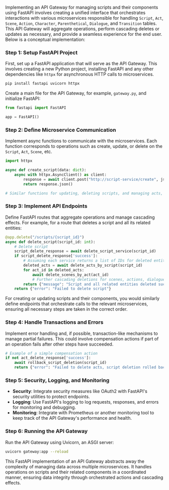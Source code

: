 Implementing an API Gateway for managing scripts and their components using FastAPI involves creating a unified interface that orchestrates interactions with various microservices responsible for handling `Script`, `Act`, `Scene`, `Action`, `Character`, `Parenthetical`, `Dialogue`, and `Transition` tables. This API Gateway will aggregate operations, perform cascading deletes or updates as necessary, and provide a seamless experience for the end user. Below is a conceptual implementation:

### Step 1: Setup FastAPI Project

First, set up a FastAPI application that will serve as the API Gateway. This involves creating a new Python project, installing FastAPI and any other dependencies like `httpx` for asynchronous HTTP calls to microservices.

```bash
pip install fastapi uvicorn httpx
```

Create a main file for the API Gateway, for example, `gateway.py`, and initialize FastAPI:

```python
from fastapi import FastAPI

app = FastAPI()
```

### Step 2: Define Microservice Communication

Implement async functions to communicate with the microservices. Each function corresponds to operations such as create, update, or delete on the `Script`, `Act`, `Scene`, etc.

```python
import httpx

async def create_script(data: dict):
    async with httpx.AsyncClient() as client:
        response = await client.post("http://script-service/create", json=data)
        return response.json()

# Similar functions for updating, deleting scripts, and managing acts, scenes, etc.
```

### Step 3: Implement API Endpoints

Define FastAPI routes that aggregate operations and manage cascading effects. For example, for a route that deletes a script and all its related entities:

```python
@app.delete("/scripts/{script_id}")
async def delete_script(script_id: int):
    # Delete script
    script_delete_response = await delete_script_service(script_id)
    if script_delete_response['success']:
        # Assuming each service returns a list of IDs for deleted entities
        deleted_acts = await delete_acts_by_script(script_id)
        for act_id in deleted_acts:
            await delete_scenes_by_act(act_id)
            # Further cascading deletions for scenes, actions, dialogues, etc.
        return {"message": "Script and all related entities deleted successfully"}
    return {"error": "Failed to delete script"}
```

For creating or updating scripts and their components, you would similarly define endpoints that orchestrate calls to the relevant microservices, ensuring all necessary steps are taken in the correct order.

### Step 4: Handle Transactions and Errors

Implement error handling and, if possible, transaction-like mechanisms to manage partial failures. This could involve compensation actions if part of an operation fails after other steps have succeeded.

```python
# Example of a simple compensation action
if not act_delete_response['success']:
    await rollback_script_deletion(script_id)
    return {"error": "Failed to delete acts, script deletion rolled back"}
```

### Step 5: Security, Logging, and Monitoring

- **Security**: Integrate security measures like OAuth2 with FastAPI's security utilities to protect endpoints.
- **Logging**: Use FastAPI's logging to log requests, responses, and errors for monitoring and debugging.
- **Monitoring**: Integrate with Prometheus or another monitoring tool to keep track of the API Gateway's performance and health.

### Step 6: Running the API Gateway

Run the API Gateway using Uvicorn, an ASGI server:

```bash
uvicorn gateway:app --reload
```

This FastAPI implementation of an API Gateway abstracts away the complexity of managing data across multiple microservices. It handles operations on scripts and their related components in a coordinated manner, ensuring data integrity through orchestrated actions and cascading effects.

